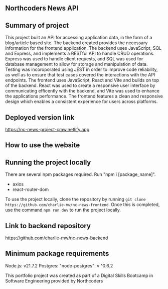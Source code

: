 ## Northcoders News API

## Summary of project 

This project built an API for accessing application data, in the form of a blog/article based site. The backend created provides the necessary information for the frontend application. The backend uses JavaScript, SQL and Express, and implements a RESTful API to handle CRUD operations. Express was used to handle client requests, and SQL was used for database management to allow for storage and manipulation of data. Testing was incoroporated using JEST in order to improve code reliability, as well as to ensure that test cases covered the interactions with the API endpoints. The frontend uses JavaScript, React and Vite and builds on top of the backend. React was used to create a responsive user interface by communicating efficently with the backend, and Vite was used to enhance the applications performance. The frontend features a clean and responsive design which enables a consistent experience for users across platforms. 

## Deployed version link 

https://nc-news-project-cmw.netlify.app

## How to use the website


## Running the project locally

There are several npm packages required. Run "npm i [package_name]".

- axios
- react-router-dom

To use the project locally, clone the repository by running `git clone https://github.com/charlie-mw/nc-news-frontend`. Once this is completed, use the command `npm run dev` to run the project locally.

## Link to backend repository 

https://github.com/charlie-mw/nc-news-backend

## Minimum package requirements

Node.js: v21.7.2
Postgres: "node-postgres": v ^0.6.2

This portfolio project was created as part of a Digital Skills Bootcamp in Software Engineering provided by Northcoders
